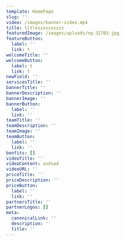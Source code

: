 ```yaml
---
template: HomePage
slug: ''
video: /images/banner-video.mp4
title: titleszsssssszz
featuredImage: /images/uploads/ng-32703.jpg
featureButton:
  label: ''
  link: t
welcomeTitle: ''
welcomeButton:
  label: t
  link: t
newField: ''
servicesTitle: ''
bannerTitle: ''
bannerDescription: ''
bannerImage: ''
bannerButton:
  label: ''
  link: ''
teamTitle: ''
teamDescription: ''
teamImage: ''
teamButton:
  label: ''
  link: ''
benfits: []
videoTitle: ''
videoContent: asdsad
videoURL: ''
priceTitle: ''
priceDescription: ''
priceButton:
  label: ''
  link: ''
partnersTitle: ''
partnerLogos: []
meta:
  canonicalLink: ''
  description: ''
  title: ''
---
```


